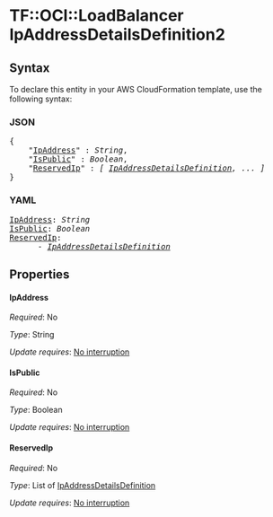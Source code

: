 # TF::OCI::LoadBalancer IpAddressDetailsDefinition2

## Syntax

To declare this entity in your AWS CloudFormation template, use the following syntax:

### JSON

<pre>
{
    "<a href="#ipaddress" title="IpAddress">IpAddress</a>" : <i>String</i>,
    "<a href="#ispublic" title="IsPublic">IsPublic</a>" : <i>Boolean</i>,
    "<a href="#reservedip" title="ReservedIp">ReservedIp</a>" : <i>[ <a href="ipaddressdetailsdefinition.md">IpAddressDetailsDefinition</a>, ... ]</i>
}
</pre>

### YAML

<pre>
<a href="#ipaddress" title="IpAddress">IpAddress</a>: <i>String</i>
<a href="#ispublic" title="IsPublic">IsPublic</a>: <i>Boolean</i>
<a href="#reservedip" title="ReservedIp">ReservedIp</a>: <i>
      - <a href="ipaddressdetailsdefinition.md">IpAddressDetailsDefinition</a></i>
</pre>

## Properties

#### IpAddress

_Required_: No

_Type_: String

_Update requires_: [No interruption](https://docs.aws.amazon.com/AWSCloudFormation/latest/UserGuide/using-cfn-updating-stacks-update-behaviors.html#update-no-interrupt)

#### IsPublic

_Required_: No

_Type_: Boolean

_Update requires_: [No interruption](https://docs.aws.amazon.com/AWSCloudFormation/latest/UserGuide/using-cfn-updating-stacks-update-behaviors.html#update-no-interrupt)

#### ReservedIp

_Required_: No

_Type_: List of <a href="ipaddressdetailsdefinition.md">IpAddressDetailsDefinition</a>

_Update requires_: [No interruption](https://docs.aws.amazon.com/AWSCloudFormation/latest/UserGuide/using-cfn-updating-stacks-update-behaviors.html#update-no-interrupt)

